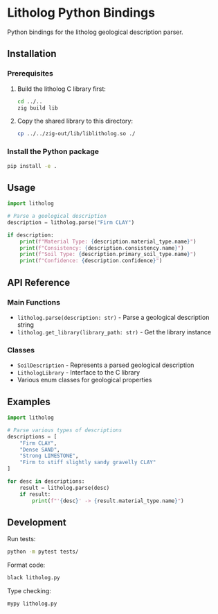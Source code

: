 # Litholog Python Bindings

Python bindings for the litholog geological description parser.

## Installation

### Prerequisites

1. Build the litholog C library first:
   ```bash
   cd ../..
   zig build lib
   ```

2. Copy the shared library to this directory:
   ```bash
   cp ../../zig-out/lib/liblitholog.so ./
   ```

### Install the Python package

```bash
pip install -e .
```

## Usage

```python
import litholog

# Parse a geological description
description = litholog.parse("Firm CLAY")

if description:
    print(f"Material Type: {description.material_type.name}")
    print(f"Consistency: {description.consistency.name}")
    print(f"Soil Type: {description.primary_soil_type.name}")
    print(f"Confidence: {description.confidence}")
```

## API Reference

### Main Functions

- `litholog.parse(description: str)` - Parse a geological description string
- `litholog.get_library(library_path: str)` - Get the library instance

### Classes

- `SoilDescription` - Represents a parsed geological description
- `LithologLibrary` - Interface to the C library
- Various enum classes for geological properties

## Examples

```python
import litholog

# Parse various types of descriptions
descriptions = [
    "Firm CLAY",
    "Dense SAND", 
    "Strong LIMESTONE",
    "Firm to stiff slightly sandy gravelly CLAY"
]

for desc in descriptions:
    result = litholog.parse(desc)
    if result:
        print(f"'{desc}' -> {result.material_type.name}")
```

## Development

Run tests:
```bash
python -m pytest tests/
```

Format code:
```bash
black litholog.py
```

Type checking:
```bash
mypy litholog.py
```